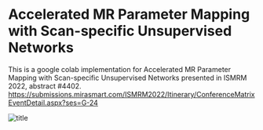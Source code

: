 # Accelerated MR Parameter Mapping with Scan-specific Unsupervised Networks

This is a google colab implementation for Accelerated MR Parameter Mapping with Scan-specific Unsupervised Networks presented in ISMRM 2022, abstract #4402.
https://submissions.mirasmart.com/ISMRM2022/Itinerary/ConferenceMatrixEventDetail.aspx?ses=G-24

![title](https://user-images.githubusercontent.com/104691711/166119633-8dc64bdc-e040-4eb6-8b8e-d787c3508993.png)
